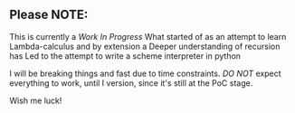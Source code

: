 ## Please NOTE:

This is currently a *Work In Progress*
What started of as an attempt to learn
Lambda-calculus and by extension a 
Deeper understanding of recursion has
Led to the attempt to write a scheme 
interpreter in python

I will be breaking things and fast due to
time constraints. *DO NOT* expect everything
to work, until I version, since it's still at
the PoC stage.

Wish me luck!
